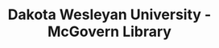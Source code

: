 ---
layout: repo
title: "Dakota Wesleyan University - McGovern Library"
id: 11903
permalink: repos/11903/
---